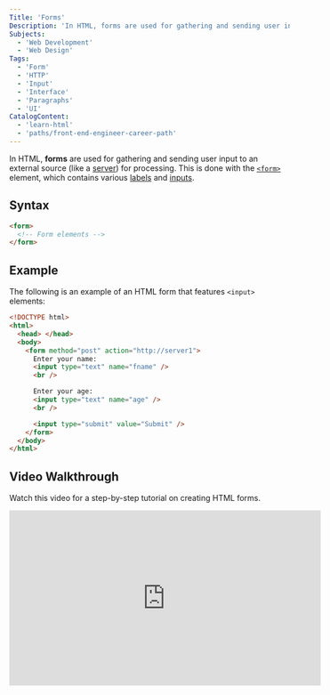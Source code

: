 ```yaml
---
Title: 'Forms'
Description: 'In HTML, forms are used for gathering and sending user input to an external source for processing.'
Subjects:
  - 'Web Development'
  - 'Web Design'
Tags:
  - 'Form'
  - 'HTTP'
  - 'Input'
  - 'Interface'
  - 'Paragraphs'
  - 'UI'
CatalogContent:
  - 'learn-html'
  - 'paths/front-end-engineer-career-path'
---
```


In HTML, **forms** are used for gathering and sending user input to an external source (like a [server](https://www.codecademy.com/resources/docs/general/server)) for processing. This is done with the [`<form>`](https://www.codecademy.com/resources/docs/html/elements/form) element, which contains various [labels](https://www.codecademy.com/resources/docs/html/elements/label) and [inputs](https://www.codecademy.com/resources/docs/html/elements/input).

## Syntax

```html
<form>
  <!-- Form elements -->
</form>
```

## Example

The following is an example of an HTML form that features `<input>` elements:

```html
<!DOCTYPE html>
<html>
  <head> </head>
  <body>
    <form method="post" action="http://server1">
      Enter your name:
      <input type="text" name="fname" />
      <br />

      Enter your age:
      <input type="text" name="age" />
      <br />

      <input type="submit" value="Submit" />
    </form>
  </body>
</html>
```

## Video Walkthrough

Watch this video for a step-by-step tutorial on creating HTML forms.

<iframe width="560" height="315" src="https://www.youtube.com/embed/ZSRAI6cJlRo" title="YouTube video player" frameborder="0" allow="accelerometer; autoplay; clipboard-write; encrypted-media; gyroscope; picture-in-picture; web-share" allowfullscreen></iframe>
